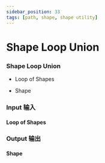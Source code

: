 ```yaml
---
sidebar_position: 33
tags: [path, shape, shape utility]
---
```


# Shape Loop Union

<div className="patch-container">
    <div className="patch processor">
        <h3>Shape Loop Union</h3>
        <ul className="inputs">
            <li>Loop of Shapes</li>
        </ul>
        <ul className="outputs">
            <li>Shape</li>
        </ul>
    </div>
</div>


<div className="port-descriptions">
<div className="inputs">

### Input 输入

#### Loop of Shapes



</div>
<div className="outputs">

### Output 输出

#### Shape

</div>
</div>